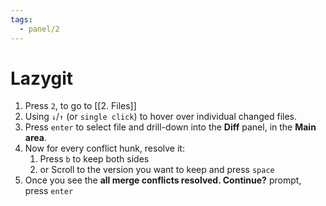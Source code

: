 ```yaml
---
tags:
  - panel/2
---
```

# Lazygit
1. Press `2`, to go to [[2. Files]]
2. Using `↓`/`↑` (or `single click`) to hover over individual changed files.
3. Press `enter` to select file and drill-down into the **Diff** panel, in the **Main area**.
4. Now for every conflict hunk, resolve it:
	1. Press `b` to keep both sides
	2. or Scroll to the version you want to keep and press `space`
5. Once you see the **all merge conflicts resolved. Continue?** prompt, press `enter`
